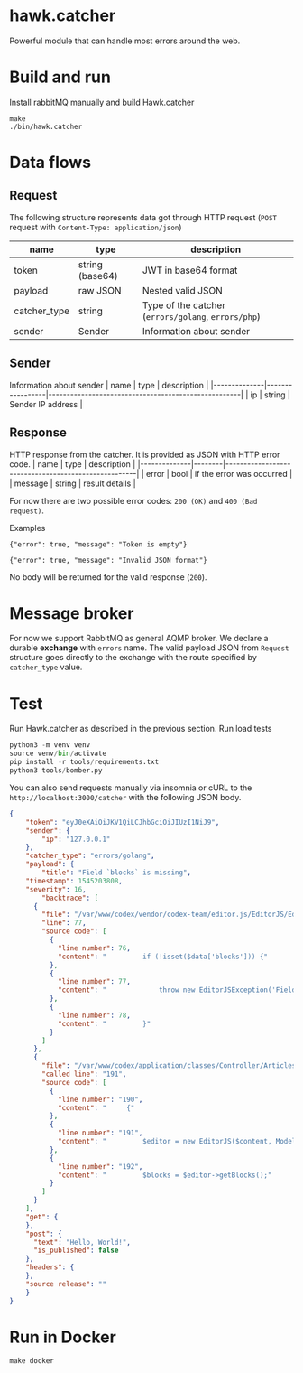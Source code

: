 # hawk.catcher
Powerful module that can handle most errors around the web.

# Build and run

Install rabbitMQ manually and build Hawk.catcher
```
make
./bin/hawk.catcher
```

# Data flows

## Request

The following structure represents data got through HTTP request (`POST` request with `Content-Type: application/json`)

| name         | type            | description                                         |
|--------------|-----------------|-----------------------------------------------------|
| token        | string (base64) | JWT in base64 format                                |
| payload      | raw JSON        | Nested valid JSON                                   |
| catcher_type | string          | Type of the catcher (`errors/golang`, `errors/php`) |
| sender       | Sender          | Information about sender                            |

## Sender
Information about sender
| name         | type            | description                                         |
|--------------|-----------------|-----------------------------------------------------|
| ip           | string          | Sender IP address                                   |

## Response
HTTP response from the catcher. It is provided as JSON with HTTP error code.
| name         | type   | description                                         |
|--------------|--------|-----------------------------------------------------|
| error        | bool   | if the error was occurred                           |
| message      | string | result details                                      |

For now there are two possible error codes: `200 (OK)` and `400 (Bad request)`.

Examples
```
{"error": true, "message": "Token is empty"}
```
```
{"error": true, "message": "Invalid JSON format"}
```

No body will be returned for the valid response (`200`).

# Message broker

For now we support RabbitMQ as general AQMP broker.
We declare a durable **exchange** with `errors` name.
The valid payload JSON from `Request` structure goes directly to the exchange with the route specified by `catcher_type` value.

# Test

Run Hawk.catcher as described in the previous section.
Run load tests
```python
python3 -m venv venv
source venv/bin/activate
pip install -r tools/requirements.txt
python3 tools/bomber.py
```

You can also send requests manually via insomnia or cURL to the `http://localhost:3000/catcher` with the following JSON body.

```json
{
	"token": "eyJ0eXAiOiJKV1QiLCJhbGciOiJIUzI1NiJ9",
	"sender": {
		"ip": "127.0.0.1"
	},
	"catcher_type": "errors/golang",
	"payload": {
		"title": "Field `blocks` is missing",
    "timestamp": 1545203808,
    "severity": 16,
		"backtrace": [
      {
        "file": "/var/www/codex/vendor/codex-team/editor.js/EditorJS/EditorJS.php",
        "line": 77,
        "source code": [
          {
            "line number": 76,
            "content": "         if (!isset($data['blocks'])) {"
          },
          {
            "line number": 77,
            "content": "             throw new EditorJSException('Field `blocks` is missing');"
          },
          {
            "line number": 78,
            "content": "         }"
          }
        ]
      },
      {
        "file": "/var/www/codex/application/classes/Controller/Articles/Index.php",
        "called line": "191",
        "source code": [
          {
            "line number": "190",
            "content": "     {"
          },
          {
            "line number": "191",
            "content": "         $editor = new EditorJS($content, Model_Article::getEditorConfig());"
          },
          {
            "line number": "192",
            "content": "         $blocks = $editor->getBlocks();"
          }
        ]
      }
    ],
    "get": {
    },
    "post": {
      "text": "Hello, World!",
      "is_published": false
    },
    "headers": {
    },
    "source release": ""
	}
}
```

# Run in Docker

```
make docker
```